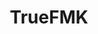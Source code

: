 ---
title: TrueFMK
crosslinks:
- GroupOfNudeGirls
- Ifyouhadtopickone
- FestivalSluts
- AnalOralSex
- Ohlympics
- JizzedToThis
- romi_rain
- AsianHotties
- SiriPornstar
- jaywalsh
- LiaMarieJohnson
- NSFWBulletTime
- milf
- CollegeAmateurs
- PixelArtNSFW
- juicyasians
- StraightGirlsPlaying
- CourtneyTailor
- BreastEnvy
---